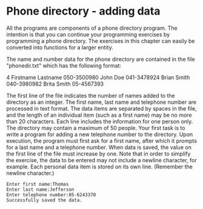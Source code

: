 # Phone directory - adding data
All the programs are components of a phone directory program. The intention is that you can continue your programming exercises by programming a phone directory. The exercises in this chapter can easily be converted into functions for a larger entity.

The name and number data for the phone directory are contained in the file "phonedir.txt" which has the following format:

4
Firstname Lastname 050-3500980
John Doe 041-3478924
Brian Smith 040-3980982
Brita Smith 05-4567393

The first line of the file indicates the number of names added to the directory as an integer. The first name, last name and telephone number are processed in text format. 
The data items are separated by spaces in the file, and the length of an individual item (such as a first name) may be no more than 20 characters.
Each line includes the information for one person only. The directory may contain a maximum of 50 people. 
Your first task is to write a program for adding a new telephone number to the directory. 
Upon execution, the program must first ask for a first name, after which it prompts for a last name and a telephone number. When data is saved, the value on the first line of the file must increase by one. Note that in order to simplify the exercise, the data to be entered may not include a newline character, for example. Each personal data item is stored on its own line. (Remember the newline character.) 

```
Enter first name:Thomas
Enter last name:Jefferson
Enter telephone number:05-6243370
Successfully saved the data.